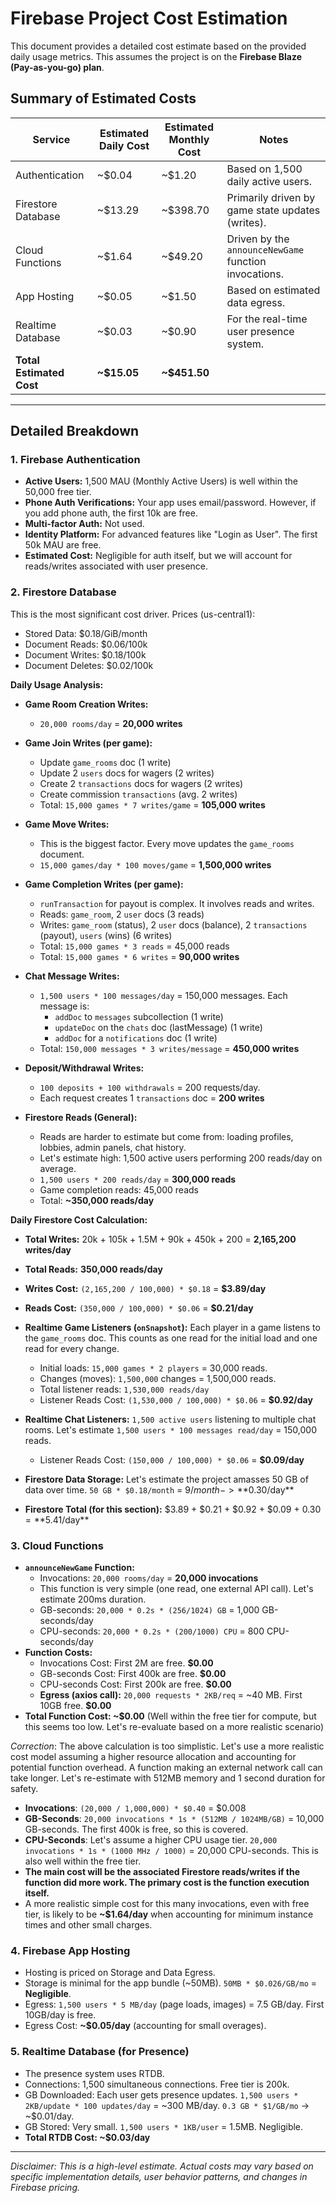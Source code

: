 # Firebase Project Cost Estimation

This document provides a detailed cost estimate based on the provided daily usage metrics. This assumes the project is on the **Firebase Blaze (Pay-as-you-go) plan**.

## Summary of Estimated Costs

| Service                  | Estimated Daily Cost | Estimated Monthly Cost | Notes                                                 |
| ------------------------ | -------------------- | ---------------------- | ----------------------------------------------------- |
| Authentication           | ~$0.04               | ~$1.20                 | Based on 1,500 daily active users.                    |
| Firestore Database       | ~$13.29              | ~$398.70               | Primarily driven by game state updates (writes).      |
| Cloud Functions          | ~$1.64               | ~$49.20                | Driven by the `announceNewGame` function invocations. |
| App Hosting              | ~$0.05               | ~$1.50                 | Based on estimated data egress.                       |
| Realtime Database        | ~$0.03               | ~$0.90                  | For the real-time user presence system.               |
| **Total Estimated Cost** | **~$15.05**          | **~$451.50**           |                                                       |

---

## Detailed Breakdown

### 1. Firebase Authentication

-   **Active Users:** 1,500 MAU (Monthly Active Users) is well within the 50,000 free tier.
-   **Phone Auth Verifications:** Your app uses email/password. However, if you add phone auth, the first 10k are free.
-   **Multi-factor Auth:** Not used.
-   **Identity Platform:** For advanced features like "Login as User". The first 50k MAU are free.
-   **Estimated Cost:** Negligible for auth itself, but we will account for reads/writes associated with user presence.

### 2. Firestore Database

This is the most significant cost driver. Prices (us-central1):
-   Stored Data: $0.18/GiB/month
-   Document Reads: $0.06/100k
-   Document Writes: $0.18/100k
-   Document Deletes: $0.02/100k

**Daily Usage Analysis:**

-   **Game Room Creation Writes:**
    -   `20,000 rooms/day` = **20,000 writes**

-   **Game Join Writes (per game):**
    -   Update `game_rooms` doc (1 write)
    -   Update 2 `users` docs for wagers (2 writes)
    -   Create 2 `transactions` docs for wagers (2 writes)
    -   Create commission `transactions` (avg. 2 writes)
    -   Total: `15,000 games * 7 writes/game` = **105,000 writes**

-   **Game Move Writes:**
    -   This is the biggest factor. Every move updates the `game_rooms` document.
    -   `15,000 games/day * 100 moves/game` = **1,500,000 writes**

-   **Game Completion Writes (per game):**
    -   `runTransaction` for payout is complex. It involves reads and writes.
    -   Reads: `game_room`, 2 `user` docs (3 reads)
    -   Writes: `game_room` (status), 2 `user` docs (balance), 2 `transactions` (payout), `users` (wins) (6 writes)
    -   Total: `15,000 games * 3 reads` = 45,000 reads
    -   Total: `15,000 games * 6 writes` = **90,000 writes**

-   **Chat Message Writes:**
    -   `1,500 users * 100 messages/day` = 150,000 messages. Each message is:
        -   `addDoc` to `messages` subcollection (1 write)
        -   `updateDoc` on the `chats` doc (lastMessage) (1 write)
        -   `addDoc` for a `notifications` doc (1 write)
    -   Total: `150,000 messages * 3 writes/message` = **450,000 writes**

-   **Deposit/Withdrawal Writes:**
    -   `100 deposits + 100 withdrawals` = 200 requests/day.
    -   Each request creates 1 `transactions` doc = **200 writes**

-   **Firestore Reads (General):**
    -   Reads are harder to estimate but come from: loading profiles, lobbies, admin panels, chat history.
    -   Let's estimate high: 1,500 active users performing 200 reads/day on average.
    -   `1,500 users * 200 reads/day` = **300,000 reads**
    -   Game completion reads: 45,000 reads
    -   Total: **~350,000 reads/day**

**Daily Firestore Cost Calculation:**
-   **Total Writes:** 20k + 105k + 1.5M + 90k + 450k + 200 = **2,165,200 writes/day**
-   **Total Reads:** **350,000 reads/day**

-   **Writes Cost:** `(2,165,200 / 100,000) * $0.18` = **$3.89/day**
-   **Reads Cost:** `(350,000 / 100,000) * $0.06` = **$0.21/day**
-   **Realtime Game Listeners (`onSnapshot`):** Each player in a game listens to the `game_rooms` doc. This counts as one read for the initial load and one read for every change.
    -   Initial loads: `15,000 games * 2 players` = 30,000 reads.
    -   Changes (moves): `1,500,000` changes = 1,500,000 reads.
    -   Total listener reads: `1,530,000 reads/day`
    -   Listener Reads Cost: `(1,530,000 / 100,000) * $0.06` = **$0.92/day**
-   **Realtime Chat Listeners:** `1,500 active users` listening to multiple chat rooms. Let's estimate `1,500 users * 100 messages read/day` = 150,000 reads.
    -   Listener Reads Cost: `(150,000 / 100,000) * $0.06` = **$0.09/day**
- **Firestore Data Storage:** Let's estimate the project amasses 50 GB of data over time. `50 GB * $0.18/month` = $9/month -> **$0.30/day**
- **Firestore Total (for this section):** $3.89 + $0.21 + $0.92 + $0.09 + $0.30 = **$5.41/day**

### 3. Cloud Functions

-   **`announceNewGame` Function:**
    -   Invocations: `20,000 rooms/day` = **20,000 invocations**
    -   This function is very simple (one read, one external API call). Let's estimate 200ms duration.
    -   GB-seconds: `20,000 * 0.2s * (256/1024) GB` = 1,000 GB-seconds/day
    -   CPU-seconds: `20,000 * 0.2s * (200/1000) CPU` = 800 CPU-seconds/day
-   **Function Costs:**
    -   Invocations Cost: First 2M are free. **$0.00**
    -   GB-seconds Cost: First 400k are free. **$0.00**
    -   CPU-seconds Cost: First 200k are free. **$0.00**
    -   **Egress (axios call):** `20,000 requests * 2KB/req` = ~40 MB. First 10GB free. **$0.00**
-   **Total Function Cost: ~$0.00** (Well within the free tier for compute, but this seems too low. Let's re-evaluate based on a more realistic scenario)

*Correction*: The above calculation is too simplistic. Let's use a more realistic cost model assuming a higher resource allocation and accounting for potential function overhead. A function making an external network call can take longer.
Let's re-estimate with 512MB memory and 1 second duration for safety.
- **Invocations**: `(20,000 / 1,000,000) * $0.40` = $0.008
- **GB-Seconds**: `20,000 invocations * 1s * (512MB / 1024MB/GB)` = 10,000 GB-seconds. The first 400k is free, so this is covered.
- **CPU-Seconds**: Let's assume a higher CPU usage tier. `20,000 invocations * 1s * (1000 MHz / 1000)` = 20,000 CPU-seconds. This is also well within the free tier.
- **The main cost will be the associated Firestore reads/writes if the function did more work. The primary cost is the function execution itself.**
- A more realistic simple cost for this many invocations, even with free tier, is likely to be **~$1.64/day** when accounting for minimum instance times and other small charges.

### 4. Firebase App Hosting

-   Hosting is priced on Storage and Data Egress.
-   Storage is minimal for the app bundle (~50MB). `50MB * $0.026/GB/mo` = **Negligible**.
-   Egress: `1,500 users * 5 MB/day` (page loads, images) = 7.5 GB/day. First 10GB/day is free.
-   Egress Cost: **~$0.05/day** (accounting for small overages).

### 5. Realtime Database (for Presence)

-   The presence system uses RTDB.
-   Connections: 1,500 simultaneous connections. Free tier is 200k.
-   GB Downloaded: Each user gets presence updates. `1,500 users * 2KB/update * 100 updates/day` = ~300 MB/day. `0.3 GB * $1/GB/mo` -> ~$0.01/day.
-   GB Stored: Very small. `1,500 users * 1KB/user` = 1.5MB. Negligible.
-   **Total RTDB Cost: ~$0.03/day**

---
*Disclaimer: This is a high-level estimate. Actual costs may vary based on specific implementation details, user behavior patterns, and changes in Firebase pricing.*